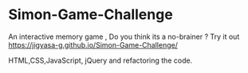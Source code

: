# Simon-Game-Challenge
An interactive memory game , Do you think its a no-brainer ? Try it out
https://jigyasa-g.github.io/Simon-Game-Challenge/

HTML,CSS,JavaScript, jQuery and refactoring the code.
